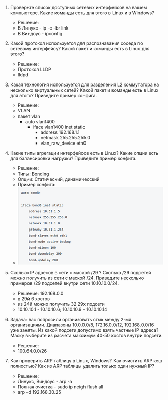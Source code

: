 1. Проверьте список доступных сетевых интерфейсов на вашем компьютере. Какие команды есть для этого в Linux и в Windows?

    * Решение:
    * В Линукс - ip -c -br link
    * В Виндоус - ipconfig

2. Какой протокол используется для распознавания соседа по сетевому интерфейсу? Какой пакет и команды есть в Linux для этого?

    * Решение:
    * Протокол LLDP
    * lldpd

3. Какая технология используется для разделения L2 коммутатора на несколько виртуальных сетей? Какой пакет и команды есть в Linux для этого? Приведите пример конфига.

    * Решение: 
    * VLAN
    * пакет vlan
      * auto vlan1400
           * iface vlan1400 inet static
             * address 192.168.1.1
             * netmask 255.255.255.0
             * vlan_raw_device eth0

4. Какие типы агрегации интерфейсов есть в Linux? Какие опции есть для балансировки нагрузки? Приведите пример конфига.

    * Решение: 
    * Типы: Bonding
    * Опции: Статический, динамичесский
    * Пример конфига:
    * ![img_24.png](../img_24.png)

5. Сколько IP адресов в сети с маской /29 ? Сколько /29 подсетей можно получить из сети с маской /24. Приведите несколько примеров /29 подсетей внутри сети 10.10.10.0/24.

    * Решение: 192.168.0.0
    * в 29й 6 хостов
    * из 24й можно получить 32 29х подсети
    * 10.10.10.1 - 10.10.10.6; 10.10.10.9 - 10.10.10.14

6. Задача: вас попросили организовать стык между 2-мя организациями. Диапазоны 10.0.0.0/8, 172.16.0.0/12, 192.168.0.0/16 уже заняты. Из какой подсети допустимо взять частные IP адреса? Маску выберите из расчета максимум 40-50 хостов внутри подсети.

    * Решение: 
    * 100.64.0.0/26

7. Как проверить ARP таблицу в Linux, Windows? Как очистить ARP кеш полностью? Как из ARP таблицы удалить только один нужный IP?

    * Решение: 
    * Линукс, Виндоус - arp -a
    * Полная очистка - sudo ip neigh flush all
    * arp -d 192.168.30.25